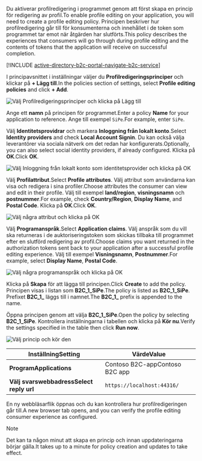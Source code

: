 <span data-ttu-id="e1d55-101">Du aktiverar profilredigering i programmet genom att först skapa en princip för redigering av profil.</span><span class="sxs-lookup"><span data-stu-id="e1d55-101">To enable profile editing on your application, you will need to create a profile editing policy.</span></span> <span data-ttu-id="e1d55-102">Principen beskriver hur profilredigering går till för konsumenterna och innehållet i de token som programmet tar emot när åtgärden har slutförts.</span><span class="sxs-lookup"><span data-stu-id="e1d55-102">This policy describes the experiences that consumers will go through during profile editing and the contents of tokens that the application will receive on successful completion.</span></span>

[!INCLUDE [active-directory-b2c-portal-navigate-b2c-service](active-directory-b2c-portal-navigate-b2c-service.md)]

<span data-ttu-id="e1d55-103">I principavsnittet i inställningar väljer du **Profilredigeringsprinciper** och klickar på **+ Lägg till**.</span><span class="sxs-lookup"><span data-stu-id="e1d55-103">In the policies section of settings, select **Profile editing policies** and click **+ Add**.</span></span>

![Välj Profilredigeringsprinciper och klicka på Lägg till](media/active-directory-b2c-create-profile-editing-policy/add-b2c-editing-policy.png)

<span data-ttu-id="e1d55-105">Ange ett **namn** på principen för programmet.</span><span class="sxs-lookup"><span data-stu-id="e1d55-105">Enter a policy **Name** for your application to reference.</span></span> <span data-ttu-id="e1d55-106">Ange till exempel `SiPe`.</span><span class="sxs-lookup"><span data-stu-id="e1d55-106">For example, enter `SiPe`.</span></span>

<span data-ttu-id="e1d55-107">Välj **Identitetsprovidrar** och markera **Inloggning från lokalt konto**.</span><span class="sxs-lookup"><span data-stu-id="e1d55-107">Select **Identity providers** and check **Local Account Signin**.</span></span> <span data-ttu-id="e1d55-108">Du kan också välja leverantörer via sociala nätverk om det redan har konfigurerats.</span><span class="sxs-lookup"><span data-stu-id="e1d55-108">Optionally, you can also select social identity providers, if already configured.</span></span> <span data-ttu-id="e1d55-109">Klicka på **OK**.</span><span class="sxs-lookup"><span data-stu-id="e1d55-109">Click **OK**.</span></span>

![Välj Inloggning från lokalt konto som identitetsprovider och klicka på OK](media/active-directory-b2c-create-profile-editing-policy/add-b2c-editing-identity-providers.png)

<span data-ttu-id="e1d55-111">Välj **Profilattribut**.</span><span class="sxs-lookup"><span data-stu-id="e1d55-111">Select **Profile attributes**.</span></span> <span data-ttu-id="e1d55-112">Välj attribut som användarna kan visa och redigera i sina profiler.</span><span class="sxs-lookup"><span data-stu-id="e1d55-112">Choose attributes the consumer can view and edit in their profile.</span></span> <span data-ttu-id="e1d55-113">Välj till exempel **land/region**, **visningsnamn** och **postnummer**.</span><span class="sxs-lookup"><span data-stu-id="e1d55-113">For example, check **Country/Region**, **Display Name**, and **Postal Code**.</span></span> <span data-ttu-id="e1d55-114">Klicka på **OK**.</span><span class="sxs-lookup"><span data-stu-id="e1d55-114">Click **OK**.</span></span>

![Välj några attribut och klicka på OK](media/active-directory-b2c-create-profile-editing-policy/add-b2c-editing-attributes.png)

<span data-ttu-id="e1d55-116">Välj **Programanspråk**.</span><span class="sxs-lookup"><span data-stu-id="e1d55-116">Select **Application claims**.</span></span> <span data-ttu-id="e1d55-117">Välj anspråk som du vill ska returneras i de auktoriseringstoken som skickas tillbaka till programmet efter en slutförd redigering av profil.</span><span class="sxs-lookup"><span data-stu-id="e1d55-117">Choose claims you want returned in the authorization tokens sent back to your application after a successful profile editing experience.</span></span> <span data-ttu-id="e1d55-118">Välj till exempel **Visningsnamn**, **Postnummer**.</span><span class="sxs-lookup"><span data-stu-id="e1d55-118">For example, select **Display Name**, **Postal Code**.</span></span>

![Välj några programanspråk och klicka på OK](media/active-directory-b2c-create-profile-editing-policy/add-b2c-editing-application-claims.png)

<span data-ttu-id="e1d55-120">Klicka på **Skapa** för att lägga till principen.</span><span class="sxs-lookup"><span data-stu-id="e1d55-120">Click **Create** to add the policy.</span></span> <span data-ttu-id="e1d55-121">Principen visas i listan som **B2C_1_SiPe**.</span><span class="sxs-lookup"><span data-stu-id="e1d55-121">The policy is listed as **B2C_1_SiPe**.</span></span> <span data-ttu-id="e1d55-122">Prefixet **B2C_1_** läggs till i namnet.</span><span class="sxs-lookup"><span data-stu-id="e1d55-122">The **B2C_1_** prefix is appended to the name.</span></span>

<span data-ttu-id="e1d55-123">Öppna principen genom att välja **B2C_1_SiPe**.</span><span class="sxs-lookup"><span data-stu-id="e1d55-123">Open the policy by selecting **B2C_1_SiPe**.</span></span> <span data-ttu-id="e1d55-124">Kontrollera inställningarna i tabellen och klicka på **Kör nu**.</span><span class="sxs-lookup"><span data-stu-id="e1d55-124">Verify the settings specified in the table then click **Run now**.</span></span>

![Välj princip och kör den](media/active-directory-b2c-create-profile-editing-policy/run-b2c-editing-policy.png)

| <span data-ttu-id="e1d55-126">Inställning</span><span class="sxs-lookup"><span data-stu-id="e1d55-126">Setting</span></span>      | <span data-ttu-id="e1d55-127">Värde</span><span class="sxs-lookup"><span data-stu-id="e1d55-127">Value</span></span>  |
| ------------ | ------ |
| <span data-ttu-id="e1d55-128">**Program**</span><span class="sxs-lookup"><span data-stu-id="e1d55-128">**Applications**</span></span> | <span data-ttu-id="e1d55-129">Contoso B2C-app</span><span class="sxs-lookup"><span data-stu-id="e1d55-129">Contoso B2C app</span></span> |
| <span data-ttu-id="e1d55-130">**Välj svarswebbadress**</span><span class="sxs-lookup"><span data-stu-id="e1d55-130">**Select reply url**</span></span> | `https://localhost:44316/` |

<span data-ttu-id="e1d55-131">En ny webbläsarflik öppnas och du kan kontrollera hur profilredigeringen går till.</span><span class="sxs-lookup"><span data-stu-id="e1d55-131">A new browser tab opens, and you can verify the profile editing consumer experience as configured.</span></span>

> [!NOTE]
> <span data-ttu-id="e1d55-132">Det kan ta någon minut att skapa en princip och innan uppdateringarna börjar gälla.</span><span class="sxs-lookup"><span data-stu-id="e1d55-132">It takes up to a minute for policy creation and updates to take effect.</span></span>
>